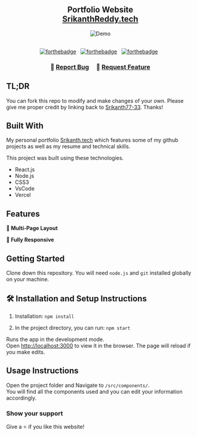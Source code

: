 <h2 align="center">
  Portfolio Website <br/>
  <a href="" target="_blank">SrikanthReddy.tech</a>
</h2>
<div align="center">
  <img alt="Demo" src="./Images/readme-img1.png" />
</div>

<br/>

<div align="center">

[![forthebadge](https://forthebadge.com/images/badges/built-with-love.svg)](https://forthebadge.com) &nbsp;
[![forthebadge](https://forthebadge.com/images/badges/made-with-javascript.svg)](https://forthebadge.com) &nbsp;
[![forthebadge](https://forthebadge.com/images/badges/open-source.svg)](https://forthebadge.com) &nbsp;

</div>

<h3 align="center">
    🔹
    <a href="https://github.com/Srikanth77-33/Portfolio/issues">Report Bug</a> &nbsp; &nbsp;
    🔹
    <a href="https://github.com/Srikanth77-33/Portfolio/issues">Request Feature</a>
</h3>

## TL;DR

You can fork this repo to modify and make changes of your own. Please give me proper credit by linking back to [Srikanth77-33](https://github.com/Srikanth77-33/Portfolio). Thanks!

## Built With

My personal portfolio <a href="" target="_blank">Srikanth.tech</a> which features some of my github projects as well as my resume and technical skills.<br/>

This project was built using these technologies.

- React.js
- Node.js
- CSS3
- VsCode
- Vercel

## Features

**📖 Multi-Page Layout**

**📱 Fully Responsive**

## Getting Started

Clone down this repository. You will need `node.js` and `git` installed globally on your machine.

## 🛠 Installation and Setup Instructions

1. Installation: `npm install`

2. In the project directory, you can run: `npm start`

Runs the app in the development mode.\
Open [http://localhost:3000](http://localhost:3000) to view it in the browser.
The page will reload if you make edits.

## Usage Instructions

Open the project folder and Navigate to `/src/components/`. <br/>
You will find all the components used and you can edit your information accordingly.

### Show your support

Give a ⭐ if you like this website!
